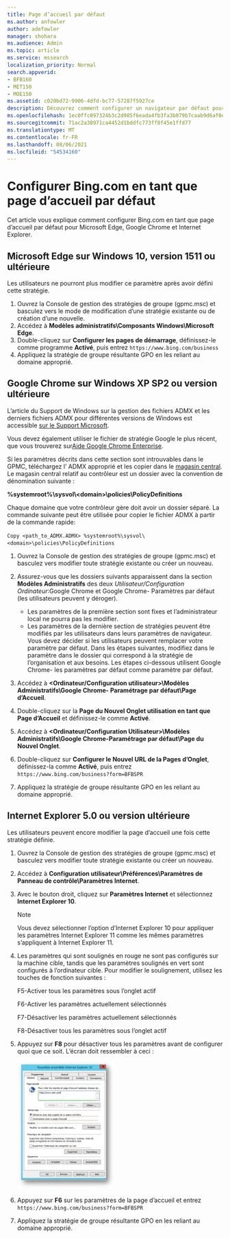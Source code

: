 ```yaml
---
title: Page d’accueil par défaut
ms.author: anfowler
author: adefowler
manager: shohara
ms.audience: Admin
ms.topic: article
ms.service: mssearch
localization_priority: Normal
search.appverid:
- BFB160
- MET150
- MOE150
ms.assetid: c020bd72-9906-4dfd-bc77-57287f5927ce
description: Découvrez comment configurer un navigateur par défaut pour votre entreprise avec Microsoft Search (recherche Microsoft).
ms.openlocfilehash: 1ec0ffc097324b3c2d985f6eada4fb3fa3b079b7caab9d6af0e4073c4d91b562
ms.sourcegitcommit: 71ac2a38971ca4452d1bddfc773ff8f45e1ffd77
ms.translationtype: MT
ms.contentlocale: fr-FR
ms.lasthandoff: 08/06/2021
ms.locfileid: "54534160"
---
```

# <a name="make-bingcom-the-default-home-page"></a>Configurer Bing.com en tant que page d’accueil par défaut

Cet article vous explique comment configurer Bing.com en tant que page d’accueil par défaut pour Microsoft Edge, Google Chrome et Internet Explorer. 
  
 
## <a name="microsoft-edge-on-windows-10-version-1511-or-later"></a>Microsoft Edge sur Windows 10, version 1511 ou ultérieure

Les utilisateurs ne pourront plus modifier ce paramètre après avoir défini cette stratégie. 

1. Ouvrez la Console de gestion des stratégies de groupe (gpmc.msc) et basculez vers le mode de modification d’une stratégie existante ou de création d’une nouvelle. 
1. Accédez à **Modèles administratifs\Composants Windows\Microsoft Edge**.    
1. Double-cliquez sur **Configurer les pages de démarrage**, définissez-le comme programme **Activé**, puis entrez `https://www.bing.com/business`
1.  Appliquez la stratégie de groupe résultante GPO en les reliant au domaine approprié.

  
## <a name="google-chrome-on-windows-xp-sp2-or-later"></a>Google Chrome sur Windows XP SP2 ou version ultérieure


L’article du Support de Windows sur la gestion des fichiers ADMX et les derniers fichiers ADMX pour différentes versions de Windows est accessible [sur le Support Microsoft](https://support.microsoft.com/help/3087759/how-to-create-and-manage-the-central-store-for-group-policy-administra).

Vous devez également utiliser le fichier de stratégie Google le plus récent, que vous trouverez sur[Aide Google Chrome Enterprise](https://support.google.com/chrome/a/answer/187202).
  
Si les paramètres décrits dans cette section sont introuvables dans le GPMC, téléchargez l’ ADMX approprié et les copier dans le [magasin central](/previous-versions/windows/it-pro/windows-vista/cc748955%28v%3dws.10%29). Le magasin central relatif au contrôleur est un dossier avec la convention de dénomination suivante :
  
 **%systemroot%\sysvol\\<domain\>\policies\PolicyDefinitions**
  
Chaque domaine que votre contrôleur gère doit avoir un dossier séparé. La commande suivante peut être utilisée pour copier le fichier ADMX à partir de la commande rapide:
  
 `Copy <path_to_ADMX.ADMX> %systemroot%\sysvol\<domain>\policies\PolicyDefinitions`
  
1. Ouvrez la Console de gestion des stratégies de groupe (gpmc.msc) et basculez vers modifier toute stratégie existante ou créer un nouveau.
1. Assurez-vous que les dossiers suivants apparaissent dans la section **Modèles Administratifs** des deux *Utilisateur/Configuration Ordinateur*:Google Chrome et Google Chrome- Paramètres par défaut (les utilisateurs peuvent y déroger).
   - Les paramètres de la première section sont fixes et l’administrateur local ne pourra pas les modifier.
   - Les paramètres de la dernière section de stratégies peuvent être modifiés par les utilisateurs dans leurs paramètres de navigateur. Vous devez décider si les utilisateurs peuvent remplacer votre paramètre par défaut. Dans les étapes suivantes, modifiez dans le paramètre dans le dossier qui correspond à la stratégie de l’organisation et aux besoins. Les étapes ci-dessous utilisent Google Chrome- les paramètres par défaut comme paramètre par défaut.

1. Accédez à **&lt;Ordinateur/Configuration utilisateur&gt;\Modèles Administratifs\Google Chrome- Paramétrage par défaut\Page d’Accueil**. 
1. Double-cliquez sur la **Page du Nouvel Onglet utilisation en tant que Page d’Accueil** et définissez-le comme **Activé**. 
1. Accédez à **&lt;Ordinateur/Configuration Utilisateur&gt;\Modèles Administratifs\Google Chrome-Paramétrage par défaut\Page du Nouvel Onglet**. 
1. Double-cliquez sur **Configurer le Nouvel URL de la Pages d’Onglet**, définissez-la comme **Activé**, puis entrez `https://www.bing.com/business?form=BFBSPR` 
1. Appliquez la stratégie de groupe résultante GPO en les reliant au domaine approprié.

## <a name="internet-explorer-50-or-later"></a>Internet Explorer 5.0 ou version ultérieure
Les utilisateurs peuvent encore modifier la page d’accueil une fois cette stratégie définie. 

1. Ouvrez la Console de gestion des stratégies de groupe (gpmc.msc) et basculez vers modifier toute stratégie existante ou créer un nouveau.
    
2. Accédez à **Configuration utilisateur\Préférences\Paramètres de Panneau de contrôle\Paramètres Internet**.
    
3. Avec le bouton droit, cliquez sur **Paramètres Internet** et sélectionnez **Internet Explorer 10**.
    
    > [!NOTE]
    > Vous devez sélectionner l’option d’Internet Explorer 10 pour appliquer les paramètres Internet Explorer 11 comme les mêmes paramètres s’appliquent à Internet Explorer 11. 
  
4. Les paramètres qui sont soulignés en rouge ne sont pas configurés sur la machine cible, tandis que les paramètres soulignés en vert sont configurés à l’ordinateur cible. Pour modifier le soulignement, utilisez les touches de fonction suivantes :
    
    F5-Activer tous les paramètres sous l’onglet actif
    
    F6-Activer les paramètres actuellement sélectionnés
    
    F7-Désactiver les paramètres actuellement sélectionnés
    
    F8-Désactiver tous les paramètres sous l’onglet actif
    
5. Appuyez sur **F8** pour désactiver tous les paramètres avant de configurer quoi que ce soit. L’écran doit ressembler à ceci : 
    
    ![Boîte de dialogue Propriétés Internet Explorer 10](media/2fd55755-5007-4e33-a795-c42ce2fcef4a.jpg)
  
6. Appuyez sur **F6** sur les paramètres de la page d’accueil et entrez `https://www.bing.com/business?form=BFBSPR`
    
7. Appliquez la stratégie de groupe résultante GPO en les reliant au domaine approprié.